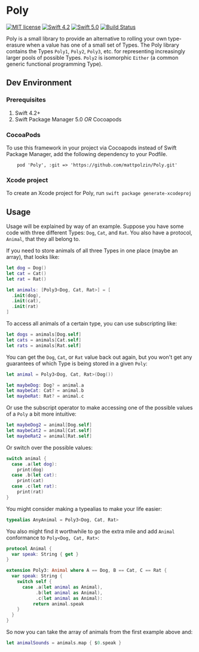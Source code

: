 # Poly
[![MIT license](http://img.shields.io/badge/license-MIT-lightgrey.svg)](http://opensource.org/licenses/MIT) [![Swift 4.2](http://img.shields.io/badge/Swift-4.2-blue.svg)](https://swift.org) [![Swift 5.0](http://img.shields.io/badge/Swift-5.0-blue.svg)](https://swift.org) [![Build Status](https://app.bitrise.io/app/e46602b5a7b267d7/status.svg?token=u4El0Z-Ew_9QrR-Fk7Byug&branch=master)](https://app.bitrise.io/app/e46602b5a7b267d7)

Poly is a small library to provide an alternative to rolling your own type-erasure when a value has one of a small set of Types. The Poly library contains the Types `Poly1`, `Poly2`, `Poly3`, etc. for representing increasingly larger pools of possible Types. `Poly2` is isomorphic `Either` (a common generic functional programming Type).

## Dev Environment
### Prerequisites
1. Swift 4.2+
2. Swift Package Manager 5.0 *OR* Cocoapods

### CocoaPods
To use this framework in your project via Cocoapods instead of Swift Package Manager, add the following dependency to your Podfile.
```
	pod 'Poly', :git => 'https://github.com/mattpolzin/Poly.git'
```

### Xcode project
To create an Xcode project for Poly, run
`swift package generate-xcodeproj`

## Usage

Usage will be explained by way of an example. Suppose you have some code with three different Types: `Dog`, `Cat`, and `Rat`. You also have a protocol, `Animal`, that they all belong to.

If you need to store animals of all three Types in one place (maybe an array), that looks like:
```swift
let dog = Dog()
let cat = Cat()
let rat = Rat()

let animals: [Poly3<Dog, Cat, Rat>] = [
  .init(dog),
  .init(cat),
  .init(rat)
]
```

To access all animals of a certain type, you can use subscripting like:
```swift
let dogs = animals[Dog.self]
let cats = animals[Cat.self]
let rats = animals[Rat.self]
```

You can get the `Dog`, `Cat`, or `Rat` value back out again, but you won't get any guarantees of which Type is being stored in a given `Poly`:
```swift
let animal = Poly3<Dog, Cat, Rat>(Dog())

let maybeDog: Dog? = animal.a
let maybeCat: Cat? = animal.b
let maybeRat: Rat? = animal.c
```
Or use the subscript operator to make accessing one of the possible values of a `Poly` a bit more intuitive:
```swift
let maybeDog2 = animal[Dog.self]
let maybeCat2 = animal[Cat.self]
let maybeRat2 = animal[Rat.self]
```
Or switch over the possible values:
```swift
switch animal {
  case .a(let dog):
    print(dog)
  case .b(let cat):
    print(cat)
  case .c(let rat):
    print(rat)
}
```

You might consider making a typealias to make your life easier:
```swift
typealias AnyAnimal = Poly3<Dog, Cat, Rat>
```

You also might find it worthwhile to go the extra mile and add `Animal` conformance to `Poly<Dog, Cat, Rat>`:
```swift
protocol Animal {
  var speak: String { get }
}

extension Poly3: Animal where A == Dog, B == Cat, C == Rat {
  var speak: String {
    switch self {
      case .a(let animal as Animal),
           .b(let animal as Animal),
           .c(let animal as Animal):
          return animal.speak
    }
  }
}
```
So now you can take the array of animals from the first example above and:
```swift
let animalSounds = animals.map { $0.speak }
```
